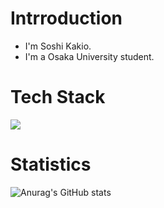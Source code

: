 # Intrroduction
- I'm Soshi Kakio.
- I'm a Osaka University student.
# Tech Stack
![](https://skillicons.dev/icons?i=cs,typescript,python,c,react,aws,pytorch)
# Statistics
![Anurag's GitHub stats](https://github-readme-stats.vercel.app/api?username=kaki005&count_private=true)
